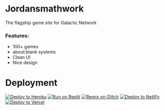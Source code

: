 # Jordansmathwork
The flagship game site for Galactic Network
### Features:
- 100+ games
- about:blank systems
- Clean UI
- Nice design
# Deployment
<a target="_blank" href="https://heroku.com/deploy/?template=https://github.com/GalacticNetwork/Jordansmathwork"><img alt="Deploy to Heroku" src="https://binbashbanana.github.io/deploy-buttons/buttons/remade/heroku.svg"></a>
<a target="_blank" href="https://replit.com/github/GalacticNetwork/Jordansmathwork"><img alt="Run on Replit" src="https://binbashbanana.github.io/deploy-buttons/buttons/remade/replit.svg"></a>
<a target="_blank" href="https://glitch.com/edit/#!/import/git?url=https://github.com/GalacticNetwork/Jordansmathwork"><img alt="Remix on Glitch" src="https://binbashbanana.github.io/deploy-buttons/buttons/remade/glitch.svg"></a>
<a target="_blank" href="https://app.netlify.com/start/deploy?repository=https://github.com/GalacticNetwork/Jordansmathwork"><img alt="Deploy to Netlify" src="https://binbashbanana.github.io/deploy-buttons/buttons/remade/netlify.svg"></a>
<a target="_blank" href="https://vercel.com/new/clone?repository-url=https://github.com/GalacticNetwork/Jordansmathwork"><img alt="Deploy to Vercel" src="https://binbashbanana.github.io/deploy-buttons/buttons/remade/vercel.svg"></a>
